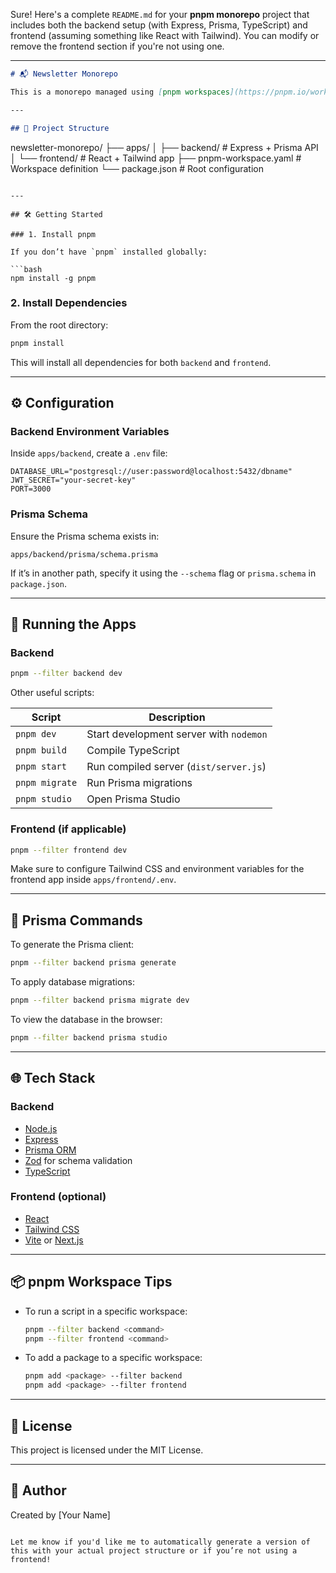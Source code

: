 Sure! Here's a complete `README.md` for your **pnpm monorepo** project that includes both the backend setup (with Express, Prisma, TypeScript) and frontend (assuming something like React with Tailwind). You can modify or remove the frontend section if you're not using one.

---

```markdown
# 📬 Newsletter Monorepo

This is a monorepo managed using [pnpm workspaces](https://pnpm.io/workspaces). It includes a **backend** built with Node.js, Express, Prisma, and TypeScript, and a **frontend** built with React and Tailwind CSS (optional).

---

## 📁 Project Structure

```

newsletter-monorepo/
├── apps/
│   ├── backend/           # Express + Prisma API
│   └── frontend/          # React + Tailwind app
├── pnpm-workspace.yaml    # Workspace definition
└── package.json           # Root configuration

````

---

## 🛠️ Getting Started

### 1. Install pnpm

If you don’t have `pnpm` installed globally:

```bash
npm install -g pnpm
````

### 2. Install Dependencies

From the root directory:

```bash
pnpm install
```

This will install all dependencies for both `backend` and `frontend`.

---

## ⚙️ Configuration

### Backend Environment Variables

Inside `apps/backend`, create a `.env` file:

```env
DATABASE_URL="postgresql://user:password@localhost:5432/dbname"
JWT_SECRET="your-secret-key"
PORT=3000
```

### Prisma Schema

Ensure the Prisma schema exists in:

```
apps/backend/prisma/schema.prisma
```

If it’s in another path, specify it using the `--schema` flag or `prisma.schema` in `package.json`.

---

## 🚀 Running the Apps

### Backend

```bash
pnpm --filter backend dev
```

Other useful scripts:

| Script         | Description                             |
| -------------- | --------------------------------------- |
| `pnpm dev`     | Start development server with `nodemon` |
| `pnpm build`   | Compile TypeScript                      |
| `pnpm start`   | Run compiled server (`dist/server.js`)  |
| `pnpm migrate` | Run Prisma migrations                   |
| `pnpm studio`  | Open Prisma Studio                      |

### Frontend (if applicable)

```bash
pnpm --filter frontend dev
```

Make sure to configure Tailwind CSS and environment variables for the frontend app inside `apps/frontend/.env`.

---

## 🧪 Prisma Commands

To generate the Prisma client:

```bash
pnpm --filter backend prisma generate
```

To apply database migrations:

```bash
pnpm --filter backend prisma migrate dev
```

To view the database in the browser:

```bash
pnpm --filter backend prisma studio
```

---

## 🌐 Tech Stack

### Backend

* [Node.js](https://nodejs.org/)
* [Express](https://expressjs.com/)
* [Prisma ORM](https://www.prisma.io/)
* [Zod](https://zod.dev/) for schema validation
* [TypeScript](https://www.typescriptlang.org/)

### Frontend (optional)

* [React](https://reactjs.org/)
* [Tailwind CSS](https://tailwindcss.com/)
* [Vite](https://vitejs.dev/) or [Next.js](https://nextjs.org/)

---

## 📦 pnpm Workspace Tips

* To run a script in a specific workspace:

  ```bash
  pnpm --filter backend <command>
  pnpm --filter frontend <command>
  ```

* To add a package to a specific workspace:

  ```bash
  pnpm add <package> --filter backend
  pnpm add <package> --filter frontend
  ```

---

## 📄 License

This project is licensed under the MIT License.

---

## 👤 Author

Created by \[Your Name]

```

Let me know if you'd like me to automatically generate a version of this with your actual project structure or if you’re not using a frontend!
```
